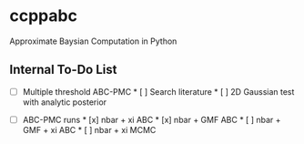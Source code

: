 # ccppabc

Approximate Baysian Computation in Python


## Internal To-Do List
- [ ] Multiple threshold ABC-PMC
        * [ ] Search literature
        * [ ] 2D Gaussian test with analytic posterior

- [ ] ABC-PMC runs
        * [x] nbar + xi ABC
        * [x] nbar + GMF ABC
        * [ ] nbar + GMF + xi ABC
        * [ ] nbar + xi MCMC
